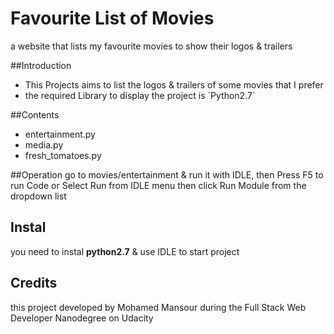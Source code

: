 # Favourite List of Movies
a website that lists my favourite movies to show their logos & trailers

##Introduction
<ul>
<li>This Projects aims to list the logos & trailers of some movies that I prefer</li>
<li>the required Library to display the project is `Python2.7`</li>
</ul>

##Contents
<ul>
<li>entertainment.py</li>
<li>media.py</li>
<li>fresh_tomatoes.py</li>
</ul>
##Operation
go to movies/entertainment & run it with IDLE, then Press F5 to run Code or Select Run from IDLE menu then click Run Module from the dropdown list

## Instal
you need to instal **python2.7** & use IDLE to start project

## Credits
this project developed by Mohamed Mansour during the Full Stack Web Developer Nanodegree on Udacity
